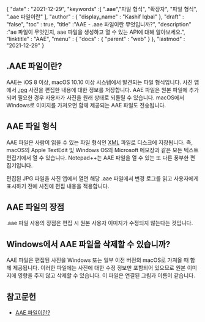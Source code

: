 {
  "date" : "2021-12-29",
  "keywords" :[ ".aae","파일 형식", "확장자", "파일 형식", ".aae 파일이란" ],
  "author" : {
    "display_name" : "Kashif Iqbal"
},
  "draft" : "false",
  "toc" : true,
  "title" :"AAE - .aae 파일이란 무엇입니까?",
  "description" :"ae 파일이 무엇인지, aae 파일을 생성하고 열 수 있는 API에 대해 알아보세요.",
  "linktitle" : "AAE",
  "menu" : {
    "docs" : {
      "parent" : "web"
}
},
  "lastmod" : "2021-12-29"
}

## .AAE 파일이란?

AAE는 iOS 8 이상, macOS 10.10 이상 시스템에서 발견되는 파일 형식입니다. 사진 앱에서 [.jpg](/ko/image/jpeg/) 사진을 편집한 내용에 대한 정보를 저장합니다. AAE 파일은 원본 파일에 추가되며 필요한 경우 사용자가 사진을 원래 상태로 되돌릴 수 있습니다. macOS에서 Windows로 이미지를 가져오면 함께 제공되는 AAE 파일도 전송됩니다.

## AAE 파일 형식
AAE 파일은 사람이 읽을 수 있는 파일 형식인 [XML](/ko/web/xml/) 파일로 디스크에 저장됩니다. 즉, macOS의 Apple TextEdit 및 Windows OS의 Microsoft 메모장과 같은 모든 텍스트 편집기에서 열 수 있습니다. Notepad++는 AAE 파일을 열 수 있는 또 다른 풍부한 편집기입니다.

편집된 JPG 파일을 사진 앱에서 열면 해당 .aae 파일에서 변경 로그를 읽고 사용자에게 표시하기 전에 사진에 편집 내용을 적용합니다.

## AAE 파일의 장점
.aae 파일 사용의 장점은 편집 시 원본 사용자 이미지가 수정되지 않는다는 것입니다.

## Windows에서 AAE 파일을 삭제할 수 있습니까?

AAE 파일은 편집된 사진을 Windows 또는 일부 이전 버전의 macOS로 가져올 때 함께 제공됩니다. 이러한 파일에는 사진에 대한 수정 정보만 포함되어 있으므로 원본 이미지에 영향을 주지 않고 삭제할 수 있습니다. 이 파일은 연결된 그림과 이름이 같습니다.

## 참고문헌

* [AAE 파일이란?](https://discussions.apple.com/thread/7810994)

